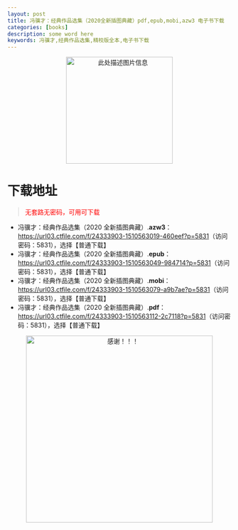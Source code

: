 ```yaml
---
layout: post
title: 冯骥才：经典作品选集（2020全新插图典藏）pdf,epub,mobi,azw3 电子书下载
categories: [books]
description: some word here
keywords: 冯骥才,经典作品选集,精校版全本,电子书下载
---
```


<div align="center"><img src="https://qweree.cn/wp-content/uploads/2025/06/fjcjdzpxj.jpg" alt="此处描述图片信息" width="240px" height="auto"></div>

# 下载地址

> <p style="color:red" >无套路无密码，可用可下载</p>

- 冯骥才：经典作品选集（2020 全新插图典藏）.**azw3**：<https://url03.ctfile.com/f/24333903-1510563019-460eef?p=5831>（访问密码：5831），选择【普通下载】
- 冯骥才：经典作品选集（2020 全新插图典藏）.**epub**：<https://url03.ctfile.com/f/24333903-1510563049-984714?p=5831>（访问密码：5831），选择【普通下载】
- 冯骥才：经典作品选集（2020 全新插图典藏）.**mobi**：<https://url03.ctfile.com/f/24333903-1510563079-a9b7ae?p=5831>（访问密码：5831），选择【普通下载】
- 冯骥才：经典作品选集（2020 全新插图典藏）.**pdf**：<https://url03.ctfile.com/f/24333903-1510563112-2c7118?p=5831>（访问密码：5831），选择【普通下载】

<div align="center"><img src="https://pic.imgdb.cn/item/6707df6bd29ded1a8ce37031.gif" alt="感谢！！！" width="420px" height="auto"/></div>
